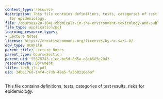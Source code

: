 ```yaml
---
content_type: resource
description: This file contains definitions, tests, categories of test results, risks
  for epidemiology.
file: /courses/20-104j-chemicals-in-the-environment-toxicology-and-public-health-be-104j-spring-2005/34be176014f4c7db49a5fa3b0216e6af_lec5_jls.pdf
file_type: application/pdf
learning_resource_types:
- Lecture Notes
license: https://creativecommons.org/licenses/by-nc-sa/4.0/
ocw_type: OCWFile
parent_title: Lecture Notes
parent_type: CourseSection
parent_uid: 55878743-c1ec-be5d-8d5a-c8eb585e20d3
resourcetype: Document
title: lec5_jls.pdf
uid: 34be1760-14f4-c7db-49a5-fa3b0216e6af
---
```

This file contains definitions, tests, categories of test results, risks for epidemiology.